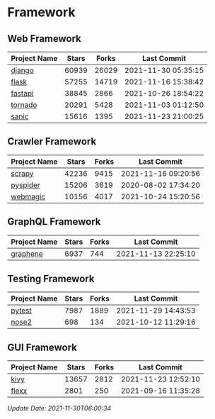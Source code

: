 # Framework

## Web Framework
| Project Name | Stars | Forks | Last Commit |
| ------------ | ----- | ----- | ----------- |
| [django](https://github.com/django/django) | 60939 | 26029 | 2021-11-30 05:35:15 |
| [flask](https://github.com/pallets/flask) | 57255 | 14719 | 2021-11-16 15:38:42 |
| [fastapi](https://github.com/tiangolo/fastapi) | 38845 | 2866 | 2021-10-26 18:54:22 |
| [tornado](https://github.com/tornadoweb/tornado) | 20291 | 5428 | 2021-11-03 01:12:50 |
| [sanic](https://github.com/sanic-org/sanic) | 15616 | 1395 | 2021-11-23 21:00:25 |

## Crawler Framework
| Project Name | Stars | Forks | Last Commit |
| ------------ | ----- | ----- | ----------- |
| [scrapy](https://github.com/scrapy/scrapy) | 42236 | 9415 | 2021-11-16 09:20:56 |
| [pyspider](https://github.com/binux/pyspider) | 15206 | 3619 | 2020-08-02 17:34:20 |
| [webmagic](https://github.com/code4craft/webmagic) | 10156 | 4017 | 2021-10-24 15:20:56 |

## GraphQL Framework
| Project Name | Stars | Forks | Last Commit |
| ------------ | ----- | ----- | ----------- |
| [graphene](https://github.com/graphql-python/graphene) | 6937 | 744 | 2021-11-13 22:25:10 |

## Testing Framework
| Project Name | Stars | Forks | Last Commit |
| ------------ | ----- | ----- | ----------- |
| [pytest](https://github.com/pytest-dev/pytest) | 7987 | 1889 | 2021-11-29 14:43:53 |
| [nose2](https://github.com/nose-devs/nose2) | 698 | 134 | 2021-10-12 11:29:16 |

## GUI Framework
| Project Name | Stars | Forks | Last Commit |
| ------------ | ----- | ----- | ----------- |
| [kivy](https://github.com/kivy/kivy) | 13657 | 2812 | 2021-11-23 12:52:10 |
| [flexx](https://github.com/flexxui/flexx) | 2801 | 250 | 2021-09-16 11:35:28 |

*Update Date: 2021-11-30T06:00:34*